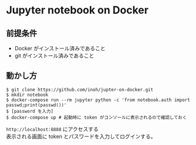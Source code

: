 # Jupyter notebook on Docker

## 前提条件

- Docker がインストール済みであること
- git がインストール済みであること

## 動かし方

```shell
$ git clone https://github.com/inoh/jupter-on-docker.git
$ mkdir notebook
$ docker-compose run --rm jupyter python -c 'from notebook.auth import passwd;print(passwd())'
$ [password を入力]
$ docker-compose up # 起動時に token がコンソールに表示されるので確認しておく
```

`http://localhost:8888` にアクセスする  
表示される画面に token とパスワードを入力してログインする。  
